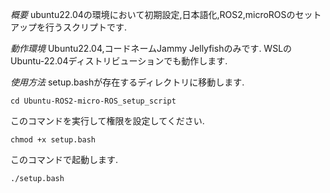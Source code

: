 *概要*
ubuntu22.04の環境において初期設定,日本語化,ROS2,microROSのセットアップを行うスクリプトです.

*動作環境*
Ubuntu22.04,コードネームJammy Jellyfishのみです.
WSLのUbuntu-22.04ディストリビューションでも動作します.

*使用方法*
setup.bashが存在するディレクトリに移動します.
```
cd Ubuntu-ROS2-micro-ROS_setup_script
```
このコマンドを実行して権限を設定してください.
```
chmod +x setup.bash
```
このコマンドで起動します.
```
./setup.bash
```
